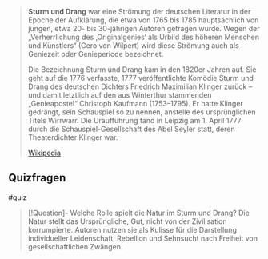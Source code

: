 > **Sturm und Drang** war eine Strömung der deutschen Literatur in der Epoche der Aufklärung, die etwa von 1765 bis 1785 hauptsächlich von jungen, etwa 20- bis 30-jährigen Autoren getragen wurde. Wegen der „Verherrlichung des ‚Originalgenies‘ als Urbild des höheren Menschen und Künstlers“ (Gero von Wilpert) wird diese Strömung auch als Geniezeit oder Genieperiode bezeichnet.
>
> Die Bezeichnung Sturm und Drang kam in den 1820er Jahren auf. Sie geht auf die 1776 verfasste, 1777 veröffentlichte Komödie Sturm und Drang des deutschen Dichters Friedrich Maximilian Klinger zurück – und damit letztlich auf den aus Winterthur stammenden „Genieapostel“ Christoph Kaufmann (1753–1795). Er hatte Klinger gedrängt, sein Schauspiel so zu nennen, anstelle des ursprünglichen Titels Wirrwarr. Die Uraufführung fand in Leipzig am 1. April 1777 durch die Schauspiel-Gesellschaft des Abel Seyler statt, deren Theaterdichter Klinger war.
>
> [Wikipedia](https://de.wikipedia.org/wiki/Sturm%20und%20Drang)


## Quizfragen
#quiz 

>[!Question]- Welche Rolle spielt die Natur im Sturm und Drang?
>Die Natur stellt das Ursprüngliche, Gut, nicht von der Zivilisation korrumpierte. Autoren nutzen sie als Kulisse für die Darstellung individueller Leidenschaft, Rebellion und Sehnsucht nach Freiheit von gesellschaftlichen Zwängen.
<!--SR:!2025-07-22,13,290-->

